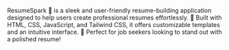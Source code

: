 ResumeSpark 🚀 is a sleek and user-friendly resume-building application designed to help users create professional resumes effortlessly. 📝 Built with HTML, CSS, JavaScript, and Tailwind CSS, it offers customizable templates and an intuitive interface. 🎯 Perfect for job seekers looking to stand out with a polished resume!

